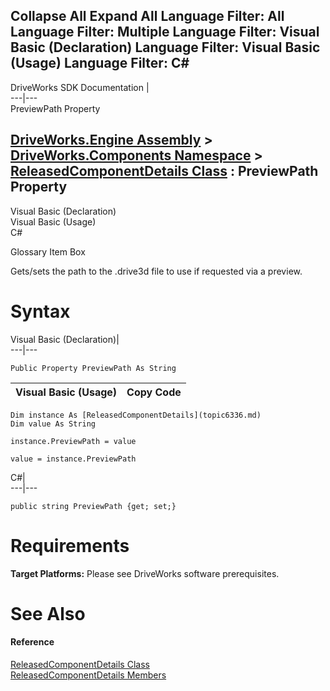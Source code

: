 Collapse All Expand All Language Filter: All  Language Filter: Multiple  Language Filter: Visual Basic (Declaration) Language Filter: Visual Basic (Usage) Language Filter: C#  
---  
DriveWorks SDK Documentation  |   
---|---  
PreviewPath Property   
  
[DriveWorks.Engine Assembly](topic2156.md) > [DriveWorks.Components Namespace](topic6089.md) > [ReleasedComponentDetails Class](topic6336.md) : PreviewPath Property  
---  
  
Visual Basic (Declaration)    
Visual Basic (Usage)    
C# 

Glossary Item Box

Gets/sets the path to the .drive3d file to use if requested via a preview. 

# Syntax

Visual Basic (Declaration)|   
---|---  
      
    
    Public Property PreviewPath As String  
  
Visual Basic (Usage)| Copy Code  
---|---  
      
    
    Dim instance As [ReleasedComponentDetails](topic6336.md)
    Dim value As String
     
    instance.PreviewPath = value
     
    value = instance.PreviewPath  
  
C#|   
---|---  
      
    
    public string PreviewPath {get; set;}  
  
# Requirements

**Target Platforms:** Please see DriveWorks software prerequisites.

# See Also

#### Reference

[ReleasedComponentDetails Class](topic6336.md)   
[ReleasedComponentDetails Members](topic6337.md)


